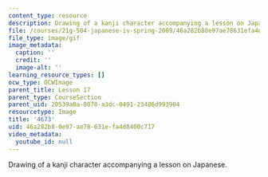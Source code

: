 ```yaml
---
content_type: resource
description: Drawing of a kanji character accompanying a lesson on Japanese.
file: /courses/21g-504-japanese-iv-spring-2009/46a282b80e97ae78631efa4d8400c717_4673.gif
file_type: image/gif
image_metadata:
  caption: ''
  credit: ''
  image-alt: ''
learning_resource_types: []
ocw_type: OCWImage
parent_title: Lesson 17
parent_type: CourseSection
parent_uid: 20539a8a-0070-a3dc-0491-23486d993904
resourcetype: Image
title: '4673'
uid: 46a282b8-0e97-ae78-631e-fa4d8400c717
video_metadata:
  youtube_id: null
---
```

Drawing of a kanji character accompanying a lesson on Japanese.